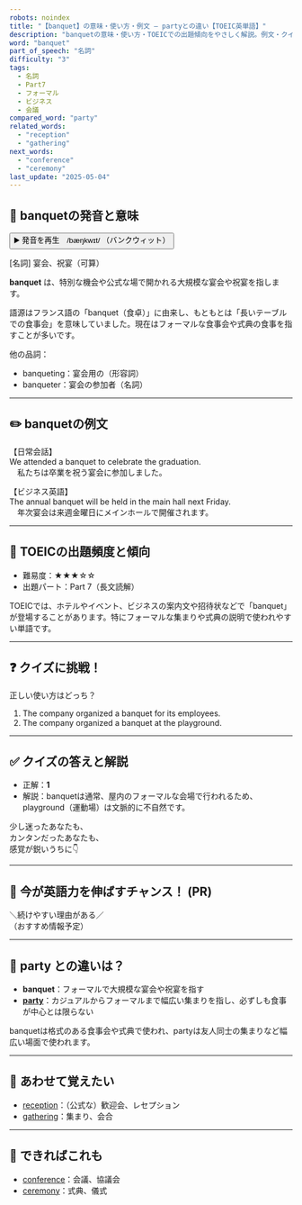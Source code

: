 ```yaml
---
robots: noindex
title: "【banquet】の意味・使い方・例文 ― partyとの違い【TOEIC英単語】"
description: "banquetの意味・使い方・TOEICでの出題傾向をやさしく解説。例文・クイズ付きでpartyとの違いもわかりやすく学べます。"
word: "banquet"
part_of_speech: "名詞"
difficulty: "3"
tags:
  - 名詞
  - Part7
  - フォーマル
  - ビジネス
  - 会議
compared_word: "party"
related_words:
  - "reception"
  - "gathering"
next_words:
  - "conference"
  - "ceremony"
last_update: "2025-05-04"
---
```


## 🔰 banquetの発音と意味

<button class="play-audio" onclick="playTTS('banquet')">
  <span class="play-audio-main">
    ▶️ 発音を再生　/bæŋkwɪt/
  </span>
  <span class="play-audio-sub">
    （バンクウィット）
  </span>
</button>

[名詞] 宴会、祝宴（可算）

**banquet** は、特別な機会や公式な場で開かれる大規模な宴会や祝宴を指します。

語源はフランス語の「banquet（食卓）」に由来し、もともとは「長いテーブルでの食事会」を意味していました。現在はフォーマルな食事会や式典の食事を指すことが多いです。

他の品詞：  
- banqueting：宴会用の（形容詞）
- banqueter：宴会の参加者（名詞）

---

## ✏️ banquetの例文

【日常会話】  
We attended a banquet to celebrate the graduation.  
　私たちは卒業を祝う宴会に参加しました。

【ビジネス英語】  
The annual banquet will be held in the main hall next Friday.  
　年次宴会は来週金曜日にメインホールで開催されます。

---

## 🎯 TOEICの出題頻度と傾向

- 難易度：★★★☆☆
- 出題パート：Part 7（長文読解）

TOEICでは、ホテルやイベント、ビジネスの案内文や招待状などで「banquet」が登場することがあります。特にフォーマルな集まりや式典の説明で使われやすい単語です。

---

## ❓ クイズに挑戦！

正しい使い方はどっち？

1. The company organized a banquet for its employees.  
2. The company organized a banquet at the playground.

---

## ✅ クイズの答えと解説

- 正解：**1**
- 解説：banquetは通常、屋内のフォーマルな会場で行われるため、playground（運動場）は文脈的に不自然です。

少し迷ったあなたも、  
カンタンだったあなたも、  
感覚が鋭いうちに👇️

---

## 🚀 今が英語力を伸ばすチャンス！ (PR)

<div class="info-center">
＼続けやすい理由がある／<br>  
（おすすめ情報予定）
</div>

---

## 🤔  party との違いは？

- **banquet**：フォーマルで大規模な宴会や祝宴を指す
- **[party](/word/party)**：カジュアルからフォーマルまで幅広い集まりを指し、必ずしも食事が中心とは限らない

banquetは格式のある食事会や式典で使われ、partyは友人同士の集まりなど幅広い場面で使われます。

---

## 🧩 あわせて覚えたい

- [reception](/word/reception)：（公式な）歓迎会、レセプション
- [gathering](/word/gathering)：集まり、会合

---

## 📖 できればこれも

- [conference](/word/conference)：会議、協議会
- [ceremony](/word/ceremony)：式典、儀式

<!-- cvid: aid06_bid49 -->
